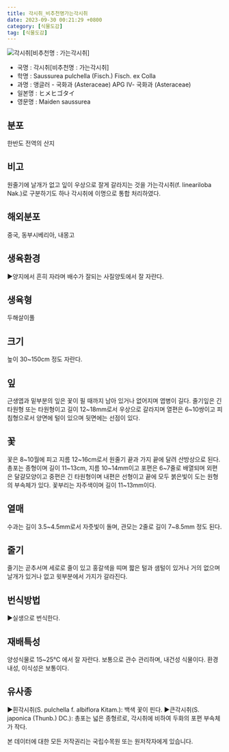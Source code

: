```yaml
---
title: 각시취_비추천명가는각시취
date: 2023-09-30 00:21:29 +0800
category: [식물도감]
tag: [식물도감]
---
```




![각시취[비추천명 : 가는각시취]](/fileUpload/plants/basic/Compositae/Saussurea/2881/1_th2.JPG)
- 국명 : 각시취[비추천명 : 가는각시취]
- 학명 : Saussurea pulchella (Fisch.) Fisch. ex Colla
- 과명 : 앵글러 - 국화과 (Asteraceae) APG Ⅳ- 국화과 (Asteraceae)
- 일본명 : ヒメヒゴタイ
- 영문명 : Maiden saussurea


## 분포
한반도 전역의 산지
## 비고
원줄기에 날개가 없고 잎이 우상으로 잘게 갈라지는 것을 가는각시취(f. lineariloba Nak.)로 구분하기도 하나 각시취에 이명으로 통합 처리하였다.
## 해외분포
중국, 동부시베리아, 내몽고
## 생육환경
▶양지에서 흔히 자라며 배수가 잘되는 사질양토에서 잘 자란다.
## 생육형
두해살이풀
## 크기
높이 30~150cm 정도 자란다.
## 잎
근생엽과 밑부분의 잎은 꽃이 필 때까지 남아 있거나 없어지며 엽병이 길다. 줄기잎은 긴 타원형 또는 타원형이고 길이 12~18mm로서 우상으로 갈라지며 열편은 6~10쌍이고 피침형으로서 양면에 털이 있으며 뒷면에는 선점이 있다.
## 꽃
꽃은 8~10월에 피고 지름 12~16cm로서 원줄기 끝과 가지 끝에 달려 산방상으로 된다. 총포는 종형이며 길이 11~13cm, 지름 10~14mm이고 포편은 6~7줄로 배열되며 외편은 달걀모양이고 중편은 긴 타원형이며 내편은 선형이고 끝에 모두 붉은빛이 도는 원형의 부속체가 있다. 꽃부리는 자주색이며 길이 11~13mm이다.
## 열매
수과는 길이 3.5~4.5mm로서 자줏빛이 돌며, 관모는 2줄로 길이 7~8.5mm 정도 된다.
## 줄기
줄기는 곧추서며 세로로 줄이 있고 홍갈색을 띠며 짧은 털과 샘털이 있거나 거의 없으며 날개가 있거나 없고 윗부분에서 가지가 갈라진다.
## 번식방법
▶실생으로 번식한다.
## 재배특성
양성식물로 15~25℃ 에서 잘 자란다. 보통으로 관수 관리하며, 내건성 식물이다. 환경내성, 이식성은 보통이다.
## 유사종
▶흰각시취(S. pulchella f. albiflora Kitam.): 백색 꽃이 핀다. ▶큰각시취(S. japonica (Thunb.) DC.): 총포는 넓은 종형르로, 각시취에 비하여 두화의 포편 부속체가 작다.






본 데이터에 대한 모든 저작권리는 국립수목원 또는 원저작자에게 있습니다.
